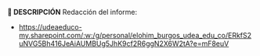 **📄 DESCRIPCIÓN**
Redacción del informe: 

- https://udeaeduco-my.sharepoint.com/:w:/g/personal/elohim_burgos_udea_edu_co/ERkfS2uNVG5Bh416JeAiAUMBUg5JhK9cf2R6ggN2X6W2tA?e=mF8euV
